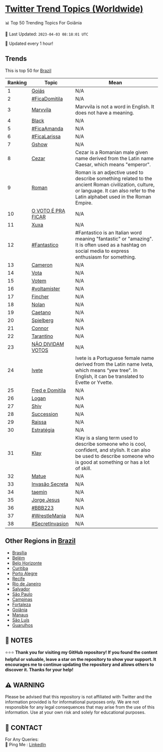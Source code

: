 [Twitter Trend Topics (Worldwide)](https://github.com/ErcinDedeoglu/Twitter-Trend-Topics)
==========


📊 Top 50 Trending Topics For Goiânia

📆 Last Updated: `2023-04-03 08:18:01 UTC`

🔧 Updated every 1 hour!


## Trends

This is top 50 for [Brazil](</Brazil>)

| Ranking | Topic | Mean |
| ------- | ------------ | ------------ |
| 1 | [Goiás](http://twitter.com/search?q=Goi%c3%a1s) | N/A |
| 2 | [#FicaDomitila](http://twitter.com/search?q=%23FicaDomitila) | N/A |
| 3 | [Marvvila](http://twitter.com/search?q=Marvvila) | Marvvila is not a word in English. It does not have a meaning. |
| 4 | [Black](http://twitter.com/search?q=Black) | N/A |
| 5 | [#FicaAmanda](http://twitter.com/search?q=%23FicaAmanda) | N/A |
| 6 | [#FicaLarissa](http://twitter.com/search?q=%23FicaLarissa) | N/A |
| 7 | [Gshow](http://twitter.com/search?q=Gshow) | N/A |
| 8 | [Cezar](http://twitter.com/search?q=Cezar) | Cezar is a Romanian male given name derived from the Latin name Caesar, which means "emperor". |
| 9 | [Roman](http://twitter.com/search?q=Roman) | Roman is an adjective used to describe something related to the ancient Roman civilization, culture, or language. It can also refer to the Latin alphabet used in the Roman Empire. |
| 10 | [O VOTO É PRA FICAR](http://twitter.com/search?q=O+VOTO+%c3%89+PRA+FICAR) | N/A |
| 11 | [Xuxa](http://twitter.com/search?q=Xuxa) | N/A |
| 12 | [#Fantastico](http://twitter.com/search?q=%23Fantastico) | #Fantastico is an Italian word meaning "fantastic" or "amazing". It is often used as a hashtag on social media to express enthusiasm for something. |
| 13 | [Cameron](http://twitter.com/search?q=Cameron) | N/A |
| 14 | [Vota](http://twitter.com/search?q=Vota) | N/A |
| 15 | [Votem](http://twitter.com/search?q=Votem) | N/A |
| 16 | [#voltamister](http://twitter.com/search?q=%23voltamister) | N/A |
| 17 | [Fincher](http://twitter.com/search?q=Fincher) | N/A |
| 18 | [Nolan](http://twitter.com/search?q=Nolan) | N/A |
| 19 | [Caetano](http://twitter.com/search?q=Caetano) | N/A |
| 20 | [Spielberg](http://twitter.com/search?q=Spielberg) | N/A |
| 21 | [Connor](http://twitter.com/search?q=Connor) | N/A |
| 22 | [Tarantino](http://twitter.com/search?q=Tarantino) | N/A |
| 23 | [NÃO DIVIDAM VOTOS](http://twitter.com/search?q=N%c3%83O+DIVIDAM+VOTOS) | N/A |
| 24 | [Ivete](http://twitter.com/search?q=Ivete) | Ivete is a Portuguese female name derived from the Latin name Iveta, which means “yew tree”. In English, it can be translated to Evette or Yvette. |
| 25 | [Fred e Domitila](http://twitter.com/search?q=Fred+e+Domitila) | N/A |
| 26 | [Logan](http://twitter.com/search?q=Logan) | N/A |
| 27 | [Shiv](http://twitter.com/search?q=Shiv) | N/A |
| 28 | [Succession](http://twitter.com/search?q=Succession) | N/A |
| 29 | [Raissa](http://twitter.com/search?q=Raissa) | N/A |
| 30 | [Estratégia](http://twitter.com/search?q=Estrat%c3%a9gia) | N/A |
| 31 | [Klay](http://twitter.com/search?q=Klay) | Klay is a slang term used to describe someone who is cool, confident, and stylish. It can also be used to describe someone who is good at something or has a lot of skill. |
| 32 | [Matue](http://twitter.com/search?q=Matue) | N/A |
| 33 | [Invasão Secreta](http://twitter.com/search?q=Invas%c3%a3o+Secreta) | N/A |
| 34 | [taemin](http://twitter.com/search?q=taemin) | N/A |
| 35 | [Jorge Jesus](http://twitter.com/search?q=Jorge+Jesus) | N/A |
| 36 | [#BBB223](http://twitter.com/search?q=%23BBB223) | N/A |
| 37 | [#WrestleMania](http://twitter.com/search?q=%23WrestleMania) | N/A |
| 38 | [#SecretInvasion](http://twitter.com/search?q=%23SecretInvasion) | N/A |



## Other Regions in [Brazil](</Brazil>)

* [Brasília](</Brazil/Brasília.md>)
* [Belém](</Brazil/Belém.md>)
* [Belo Horizonte](</Brazil/Belo Horizonte.md>)
* [Curitiba](</Brazil/Curitiba.md>)
* [Porto Alegre](</Brazil/Porto Alegre.md>)
* [Recife](</Brazil/Recife.md>)
* [Rio de Janeiro](</Brazil/Rio de Janeiro.md>)
* [Salvador](</Brazil/Salvador.md>)
* [São Paulo](</Brazil/São Paulo.md>)
* [Campinas](</Brazil/Campinas.md>)
* [Fortaleza](</Brazil/Fortaleza.md>)
* [Goiânia](</Brazil/Goiânia.md>)
* [Manaus](</Brazil/Manaus.md>)
* [São Luís](</Brazil/São Luís.md>)
* [Guarulhos](</Brazil/Guarulhos.md>)



## 📝 NOTES

⭐⭐⭐ **Thank you for visiting my GitHub repository! If you found the content helpful or valuable, leave a star on the repository to show your support. It encourages me to continue updating the repository and allows others to discover it. Thanks for your help!**


## ⚠️ WARNING

Please be advised that this repository is not affiliated with Twitter and the information provided is for informational purposes only. We are not responsible for any legal consequences that may arise from the use of this information. Use at your own risk and solely for educational purposes.


## 📨 CONTACT

 For Any Queries:  
            🏓 Ping Me : [LinkedIn](https://www.linkedin.com/in/ercindedeoglu/)
